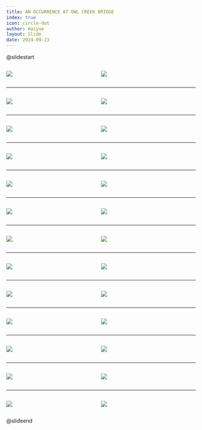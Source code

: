 ```yaml
---
title: AN OCCURRENCE AT OWL CREEK BRIDGE
index: true
icon: circle-dot
author: Haiyue
layout: Slide
date: 2024-09-23
---
```

 
@slidestart

<div style="display:flex">
<div style="flex:1">

![](https://raw.githubusercontent.com/yclord/reading/refs/heads/master/english/Level-Z/AN%20OCCURRENCE%20AT%20OWL%20CREEK%20BRIDGE/001.webp)
</div>
<div style="flex:1">

![](https://raw.githubusercontent.com/yclord/reading/refs/heads/master/english/Level-Z/AN%20OCCURRENCE%20AT%20OWL%20CREEK%20BRIDGE/002.webp)
</div>
</div>

---

<div style="display:flex">
<div style="flex:1">

![](https://raw.githubusercontent.com/yclord/reading/refs/heads/master/english/Level-Z/AN%20OCCURRENCE%20AT%20OWL%20CREEK%20BRIDGE/003.webp)
</div>
<div style="flex:1">

![](https://raw.githubusercontent.com/yclord/reading/refs/heads/master/english/Level-Z/AN%20OCCURRENCE%20AT%20OWL%20CREEK%20BRIDGE/004.webp)
</div>
</div>

---

<div style="display:flex">
<div style="flex:1">

![](https://raw.githubusercontent.com/yclord/reading/refs/heads/master/english/Level-Z/AN%20OCCURRENCE%20AT%20OWL%20CREEK%20BRIDGE/005.webp)
</div>
<div style="flex:1">

![](https://raw.githubusercontent.com/yclord/reading/refs/heads/master/english/Level-Z/AN%20OCCURRENCE%20AT%20OWL%20CREEK%20BRIDGE/006.webp)
</div>
</div>

---

<div style="display:flex">
<div style="flex:1">

![](https://raw.githubusercontent.com/yclord/reading/refs/heads/master/english/Level-Z/AN%20OCCURRENCE%20AT%20OWL%20CREEK%20BRIDGE/007.webp)
</div>
<div style="flex:1">

![](https://raw.githubusercontent.com/yclord/reading/refs/heads/master/english/Level-Z/AN%20OCCURRENCE%20AT%20OWL%20CREEK%20BRIDGE/008.webp)
</div>
</div>

---

<div style="display:flex">
<div style="flex:1">

![](https://raw.githubusercontent.com/yclord/reading/refs/heads/master/english/Level-Z/AN%20OCCURRENCE%20AT%20OWL%20CREEK%20BRIDGE/009.webp)
</div>
<div style="flex:1">

![](https://raw.githubusercontent.com/yclord/reading/refs/heads/master/english/Level-Z/AN%20OCCURRENCE%20AT%20OWL%20CREEK%20BRIDGE/010.webp)
</div>
</div>

---

<div style="display:flex">
<div style="flex:1">

![](https://raw.githubusercontent.com/yclord/reading/refs/heads/master/english/Level-Z/AN%20OCCURRENCE%20AT%20OWL%20CREEK%20BRIDGE/011.webp)
</div>
<div style="flex:1">

![](https://raw.githubusercontent.com/yclord/reading/refs/heads/master/english/Level-Z/AN%20OCCURRENCE%20AT%20OWL%20CREEK%20BRIDGE/012.webp)
</div>
</div>

---

<div style="display:flex">
<div style="flex:1">

![](https://raw.githubusercontent.com/yclord/reading/refs/heads/master/english/Level-Z/AN%20OCCURRENCE%20AT%20OWL%20CREEK%20BRIDGE/013.webp)
</div>
<div style="flex:1">

![](https://raw.githubusercontent.com/yclord/reading/refs/heads/master/english/Level-Z/AN%20OCCURRENCE%20AT%20OWL%20CREEK%20BRIDGE/014.webp)
</div>
</div>

---

<div style="display:flex">
<div style="flex:1">

![](https://raw.githubusercontent.com/yclord/reading/refs/heads/master/english/Level-Z/AN%20OCCURRENCE%20AT%20OWL%20CREEK%20BRIDGE/015.webp)
</div>
<div style="flex:1">

![](https://raw.githubusercontent.com/yclord/reading/refs/heads/master/english/Level-Z/AN%20OCCURRENCE%20AT%20OWL%20CREEK%20BRIDGE/016.webp)
</div>
</div>

---

<div style="display:flex">
<div style="flex:1">

![](https://raw.githubusercontent.com/yclord/reading/refs/heads/master/english/Level-Z/AN%20OCCURRENCE%20AT%20OWL%20CREEK%20BRIDGE/017.webp)
</div>
<div style="flex:1">

![](https://raw.githubusercontent.com/yclord/reading/refs/heads/master/english/Level-Z/AN%20OCCURRENCE%20AT%20OWL%20CREEK%20BRIDGE/018.webp)
</div>
</div>

---

<div style="display:flex">
<div style="flex:1">

![](https://raw.githubusercontent.com/yclord/reading/refs/heads/master/english/Level-Z/AN%20OCCURRENCE%20AT%20OWL%20CREEK%20BRIDGE/019.webp)
</div>
<div style="flex:1">

![](https://raw.githubusercontent.com/yclord/reading/refs/heads/master/english/Level-Z/AN%20OCCURRENCE%20AT%20OWL%20CREEK%20BRIDGE/020.webp)
</div>
</div>

---

<div style="display:flex">
<div style="flex:1">

![](https://raw.githubusercontent.com/yclord/reading/refs/heads/master/english/Level-Z/AN%20OCCURRENCE%20AT%20OWL%20CREEK%20BRIDGE/021.webp)
</div>
<div style="flex:1">

![](https://raw.githubusercontent.com/yclord/reading/refs/heads/master/english/Level-Z/AN%20OCCURRENCE%20AT%20OWL%20CREEK%20BRIDGE/022.webp)
</div>
</div>

---

<div style="display:flex">
<div style="flex:1">

![](https://raw.githubusercontent.com/yclord/reading/refs/heads/master/english/Level-Z/AN%20OCCURRENCE%20AT%20OWL%20CREEK%20BRIDGE/023.webp)
</div>
<div style="flex:1">

![](https://raw.githubusercontent.com/yclord/reading/refs/heads/master/english/Level-Z/AN%20OCCURRENCE%20AT%20OWL%20CREEK%20BRIDGE/024.webp)
</div>
</div>

---

<div style="display:flex">
<div style="flex:1">

![](https://raw.githubusercontent.com/yclord/reading/refs/heads/master/english/Level-Z/AN%20OCCURRENCE%20AT%20OWL%20CREEK%20BRIDGE/025.webp)
</div>
<div style="flex:1">

![](https://raw.githubusercontent.com/yclord/reading/refs/heads/master/english/Level-Z/AN%20OCCURRENCE%20AT%20OWL%20CREEK%20BRIDGE/026.webp)
</div>
</div>

@slideend